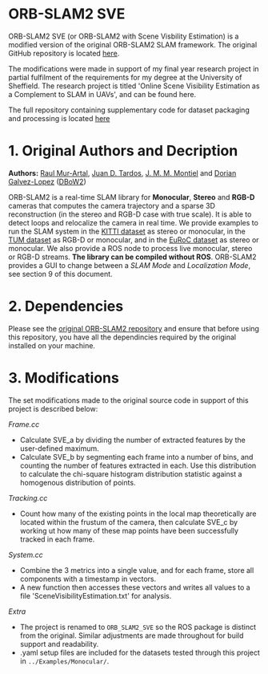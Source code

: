 # ORB-SLAM2 SVE
ORB-SLAM2 SVE (or ORB-SLAM2 with Scene Visbility Estimation) is a modified version of the original ORB-SLAM2 SLAM framework. The original GitHub repository is located [here](https://github.com/raulmur/ORB_SLAM2). 

The modifications were made in support of my final year research project in partial fulfilment of the requirements for my degree at the University of Sheffield. The research project is titled 'Online Scene Visibility Estimation as a Complement to SLAM in UAVs', and can be found here.

The full repository containing supplementary code for dataset packaging and processing is located [here](https://github.com/rdehaggart1/sceneVisibilityInSLAM)

# 1. Original Authors and Decription

**Authors:** [Raul Mur-Artal](http://webdiis.unizar.es/~raulmur/), [Juan D. Tardos](http://webdiis.unizar.es/~jdtardos/), [J. M. M. Montiel](http://webdiis.unizar.es/~josemari/) and [Dorian Galvez-Lopez](http://doriangalvez.com/) ([DBoW2](https://github.com/dorian3d/DBoW2))

ORB-SLAM2 is a real-time SLAM library for **Monocular**, **Stereo** and **RGB-D** cameras that computes the camera trajectory and a sparse 3D reconstruction (in the stereo and RGB-D case with true scale). It is able to detect loops and relocalize the camera in real time. We provide examples to run the SLAM system in the [KITTI dataset](http://www.cvlibs.net/datasets/kitti/eval_odometry.php) as stereo or monocular, in the [TUM dataset](http://vision.in.tum.de/data/datasets/rgbd-dataset) as RGB-D or monocular, and in the [EuRoC dataset](http://projects.asl.ethz.ch/datasets/doku.php?id=kmavvisualinertialdatasets) as stereo or monocular. We also provide a ROS node to process live monocular, stereo or RGB-D streams. **The library can be compiled without ROS**. ORB-SLAM2 provides a GUI to change between a *SLAM Mode* and *Localization Mode*, see section 9 of this document.

# 2. Dependencies

Please see the [original ORB-SLAM2 repository](https://github.com/raulmur/ORB_SLAM2) and ensure that before using this repository, you have all the dependincies required by the original installed on your machine.

# 3. Modifications

The set modifications made to the original source code in support of this project is described below:

<i>Frame.cc</i>
- Calculate SVE_a by dividing the number of extracted features by the user-defined maximum.
- Calculate SVE_b by segmenting each frame into a number of bins, and counting the number of features extracted in each. Use this distribution to calculate the chi-square histogram distribution statistic against a homogenous distribution of points.

<i>Tracking.cc</i>
- Count how many of the existing points in the local map theoretically are located within the frustum of the camera, then calculate SVE_c by working ut how many of these map points have been successfully tracked in each frame.

<i>System.cc</i>
- Combine the 3 metrics into a single value, and for each frame, store all components with a timestamp in vectors. 
- A new function then accesses these vectors and writes all values to a file 'SceneVisibilityEstimation.txt' for analysis.

<i>Extra</i>
- The project is renamed to `ORB_SLAM2_SVE` so the ROS package is distinct from the original. Similar adjustments are made throughout for build support and readability. 
- .yaml setup files are included for the datasets tested through this project in `../Examples/Monocular/`.
 
